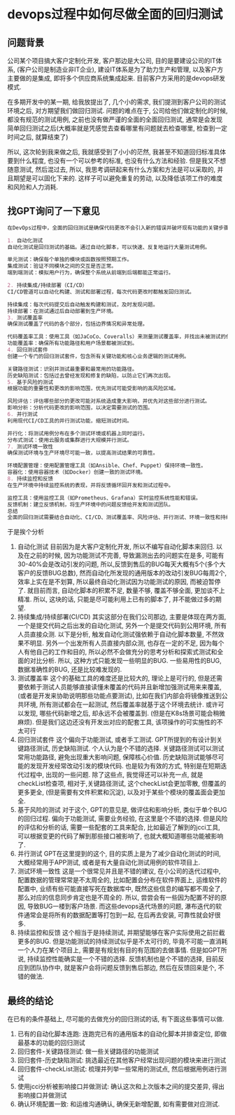 #  devops过程中如何尽做全面的回归测试 

## 问题背景

公司某个项目搞大客户定制化开发, 客户那边是大公司, 目的是要建设公司的IT体系, (客户公司是制造业非IT企业), 建设IT体系是为了助力生产和管理, 以及客户方主要做的是集成, 即将多个供应商系统集成起来. 目前客户方采用的是devops研发模式. 

在多期开发中的某一期, 给我放提出了, 几个小的需求, 我们提测到客户公司的测试环境之后, 对方期望我们做回归测试. 问题的难点在于, 公司给他们做定制化的时候, 都没有规范的测试用例, 之前也没有做严谨的全面的全面回归测试, 通常是会发现简单回归测试之后(大概率就是凭感觉去查看哪里有问题就去检查哪里, 检查到一定时间之后, 就算结束了)

所以, 这次轮到我来做之后, 我就感受到了小小的茫然, 我甚至不知道回归标准具体要到什么程度, 也没有一个可以参考的标准, 也没有什么方法和经验. 但是我又不想随意测试, 然后混过去, 所以, 我思考调研起来有什么方案和方法是可以采取的, 并且期望是可以固化下来的. 这样子可以避免重复的劳动, 以及降低该项工作的难度和风险和人力消耗.

## 找GPT询问了一下意见

```markdown
在DevOps过程中，全面的回归测试是确保代码更改不会引入新的错误并破坏现有功能的关键步骤。以下是一些策略和实践，可以帮助你尽可能地进行全面的回归测试：

1. 自动化测试
自动化测试是回归测试的基础。通过自动化脚本，可以快速、反复地运行大量测试用例。

单元测试：确保每个单独的模块或函数按照预期工作。
集成测试：验证不同模块之间的交互是否正常。
端到端测试：模拟用户行为，确保整个系统从前端到后端都能正常运行。

2. 持续集成/持续部署（CI/CD）
CI/CD管道可以自动化构建、测试和部署过程，每次代码更改时都触发回归测试。

持续集成：每次代码提交后自动触发构建和测试，及时发现问题。
持续部署：在测试通过后自动部署到生产环境。
3. 测试覆盖率
确保测试覆盖了代码的各个部分，包括边界情况和异常处理。

代码覆盖率工具：使用工具（如JaCoCo、Coveralls）来测量测试覆盖率，并找出未被测试的代码区域。
功能覆盖率：确保所有功能路径和用户场景都被测试到。
4. 回归测试套件
创建一个专门的回归测试套件，包含所有关键功能和核心业务逻辑的测试用例。

关键路径测试：识别并测试最重要和最常用的功能路径。
历史缺陷测试：包括过去曾经发现和修复的缺陷，以防止它们再次出现。
5. 基于风险的测试
根据功能的重要性和更改的影响范围，优先测试可能受影响的高风险区域。

风险评估：评估哪些部分的更改可能对系统造成重大影响，并优先对这些部分进行测试。
影响分析：分析代码更改的影响范围，以决定需要测试的范围。
6. 并行测试
利用现代CI/CD工具的并行测试功能，缩短测试时间。

并行化：将测试用例分布在多个测试环境或机器上同时运行。
分布式测试：使用云服务或集群进行大规模并行测试。
7. 测试环境一致性
确保测试环境与生产环境尽可能一致，以提高测试结果的可靠性。

环境配置管理：使用配置管理工具（如Ansible、Chef、Puppet）保持环境一致性。
容器化：使用容器技术（如Docker）创建一致的测试环境。
8. 持续监控和反馈
在生产环境中持续监控系统的表现，并将反馈循环回开发和测试过程中。

监控工具：使用监控工具（如Prometheus、Grafana）实时监控系统性能和错误。
反馈机制：建立反馈机制，将生产环境中的问题反馈给开发和测试团队。
总结
全面的回归测试需要结合自动化、CI/CD、测试覆盖率、风险评估、并行测试、环境一致性和持续监控等多种策略。这些策略的综合应用可以确保在DevOps过程中高效且全面地进行回归测试，从而保证系统的稳定性和可靠性。
```

于是挨个分析

1. 自动化测试
   目前因为是大客户定制化开发, 所以不编写自动化脚本来回归. 以及在之前的时候, 因为功能测试不完善, 导致漏测出去的问题实在是多, 可能有30-40%会是改动引发的问题, 所以,反馈到售后的BUG每天大概有5个(多个大客户的反馈BUG总数), 然而自动化所发现的通用版本的改动引发BUG每周2个, 效率上实在是不划算, 所以最终自动化测试因为功能测试的原因, 而被迫暂停了. 就目前而言, 自动化脚本的积累不足, 数量不够, 覆盖不够全面, 更加谈不上精准.
   所以, 这块的话, 只能是尽可能利用上已有的脚本了, 并不能做过多的期望.
2. 持续集成/持续部署(CI/CD)
   其实这部分在我们公司那边, 主要是体现在两方面, 一个是提交代码之后出发的自动化测试, 另外一个是提交代码到公用环境, 所有人员直接众测. 以下是分析, 触发自动化测试强依赖于自动化脚本数量, 不然效果不明显. 另外一个出发所有人员直接内部众测, 也存在一定的不足, 因为每个人有他自己的工作和目的, 所以必然不会做充分的思考分析和探索式测试和全面的对比分析. 所以, 这种方式只能发现一些明显的BUG. 一些易用性的BUG, 数据准确性的BUG, 还是比较难发现的.
3. 测试覆盖率
   这个的基础工具的难度还是比较大的, 理论上是可行的, 但是还需要依赖于测试人员能够直接读懂未覆盖的代码并且新增加强测试用来来覆盖, (或者是开发来协助说明那些功能点要测试), 比如在我们内部会将镜像推送到公共环境, 所有测试都会在一起测试, 然后覆盖率就基于这个环境去统计. 或许可以发现, 哪些代码新增之后, 却永远不会被覆盖到. (但是在K8s场景可能会稍微麻烦). 但是我们这边还没有开发出对应的配套工具, 该项操作的可实施性的不太可行
4. 回归测试套件
   这个偏向于功能测试, 或者手工测试. GPT所提到的有设计到关键路径测试, 历史缺陷测试. 个人认为是个不错的选择. 关键路径测试可以测试常用功能路径, 避免出现重大影响问题, 保障核心价值. 历史缺陷测试能够尽可能的发现开发经常改动引发的模块代码. 也是较为有效的方式, 特别是在短期迭代过程中, 出现的一些问题.
   除了这些点, 我觉得还可以补充一点, 就是checkList检查项, 相对于,关键路径测试, 这个checkList会更加零散, 但覆盖的更多更全, (但是需要有文件积累和沉淀), 以及对于某些个模块的覆盖面会更加全.
5. 基于风险的测试
   对于这个, GPT的意见是, 做评估和影响分析, 类似于单个BUG的回归过程. 偏向于功能测试, 需要业务经验, 在这里是个不错的选择. 但是风险的评估和分析的话, 需要一些配套的工具来配合, 比如最近了解到的jcci工具, 可以根据变更的代码了解到那些接口被影响了, 也就大概知道哪些功能被影响了.
6. 并行测试
   GPT在这里提到的这个, 目的实质上是为了减少自动化测试的时间, 大概经常用于APP测试, 或者是有大量自动化测试用例的软件项目上.
7. 测试环境一致性
   这是一个很常见并且是不错的建议, 在小公司的迭代过程中, 配置数据的管理常常是不太周全的, 比如配置会分布在软件界面上, 运维软件的配置中, 业绩有些可能直接写死在数据库中, 既然这些信息的编写都不周全了, 那么对应的信息同步肯定也是不周全的. 所以, 尝尝会有一些因为配置不好的原因, 导致BUG一楼到客户场景. 而这些devops迭代场景的问题, 瀑布迭代的软件通常会是将所有的数据配置等打包到一起, 在后再去安装, 可靠性就会好很多.
8. 持续监控和反馈
   这个相当于是持续测试, 并期望能够在客户实际使用之前拦截更多的BUG. 但是功能测试的持续测试似乎是不太可行的, 毕竟不可能一直消耗一个人力在某个项目上, 需要是有规划有目的有范围的去做事情. 但是如GPT所说, 持续监控性能确实是一个不错的选择. 反馈机制也是个不错的选择, 目前反应到团队协作中, 就是客户会将问题反馈到售后那边, 然后在反馈回来是个, 不错的做法.

## 最终的结论

在已有的条件基础上, 尽可能的去做充分的回归测试的话, 有下面这些事情可以做.

1. 已有的自动化脚本连跑: 连跑完已有的通用版本的自动化脚本并排查定位, 即做最基本的功能的回归测试
2. 回归套件-关键路径测试: 做一些关键路径的功能测试
3. 回归套件-历史缺陷测试: 挑选最近在其他客户经常出现问题的模块来进行测试
4. 回归套件-checkList测试: 梳理并列举一些常用的测试点, 然后根据用例进行测试
5. 使用jcci分析被影响接口并做测试: 确认这次和上次版本之间的提交差异, 得出影响接口并做测试
6. 确认环境配置一致: 和运维沟通确认, 确保无新增配置, 如有需要做对应测试.







